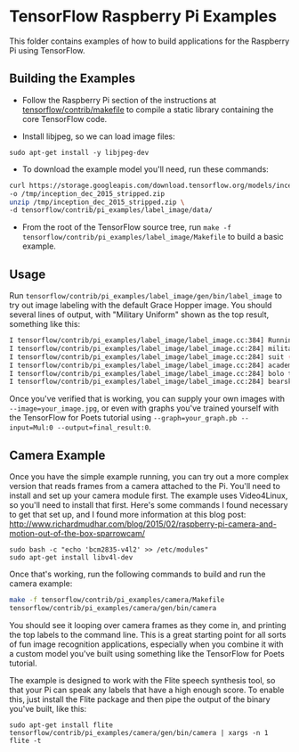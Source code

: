 # TensorFlow Raspberry Pi Examples

This folder contains examples of how to build applications for the Raspberry Pi using TensorFlow.

## Building the Examples

 - Follow the Raspberry Pi section of the instructions at [tensorflow/contrib/makefile](https://github.com/tensorflow/tensorflow/tree/master/tensorflow/contrib/makefile) to compile a static library containing the core TensorFlow code.

 - Install libjpeg, so we can load image files:

```
sudo apt-get install -y libjpeg-dev
```

 - To download the example model you'll need, run these commands:

```bash
curl https://storage.googleapis.com/download.tensorflow.org/models/inception_dec_2015_stripped.zip \
-o /tmp/inception_dec_2015_stripped.zip
unzip /tmp/inception_dec_2015_stripped.zip \
-d tensorflow/contrib/pi_examples/label_image/data/
```

 - From the root of the TensorFlow source tree, run `make -f tensorflow/contrib/pi_examples/label_image/Makefile` to build a basic example.

## Usage

Run `tensorflow/contrib/pi_examples/label_image/gen/bin/label_image` to try out image labeling with the default Grace Hopper image. You should several lines of output, with "Military Uniform" shown as the top result, something like this:

```bash
I tensorflow/contrib/pi_examples/label_image/label_image.cc:384] Running model succeeded!
I tensorflow/contrib/pi_examples/label_image/label_image.cc:284] military uniform (866): 0.624293
I tensorflow/contrib/pi_examples/label_image/label_image.cc:284] suit (794): 0.0473981
I tensorflow/contrib/pi_examples/label_image/label_image.cc:284] academic gown (896): 0.0280926
I tensorflow/contrib/pi_examples/label_image/label_image.cc:284] bolo tie (940): 0.0156956
I tensorflow/contrib/pi_examples/label_image/label_image.cc:284] bearskin (849): 0.0143348
```

Once you've verified that is working, you can supply your own images with `--image=your_image.jpg`, or even with graphs you've trained yourself with the TensorFlow for Poets tutorial using `--graph=your_graph.pb --input=Mul:0 --output=final_result:0`.

## Camera Example

Once you have the simple example running, you can try out a more complex version that
reads frames from a camera attached to the Pi. You'll need to install and set up your
camera module first. The example uses Video4Linux, so you'll need to install that first.
Here's some commands I found necessary to get that set up, and I found more information
at this blog post: http://www.richardmudhar.com/blog/2015/02/raspberry-pi-camera-and-motion-out-of-the-box-sparrowcam/

```
sudo bash -c "echo 'bcm2835-v4l2' >> /etc/modules"
sudo apt-get install libv4l-dev
```

Once that's working, run the following commands to build and run the camera example:

```bash
make -f tensorflow/contrib/pi_examples/camera/Makefile
tensorflow/contrib/pi_examples/camera/gen/bin/camera
```

You should see it looping over camera frames as they come in, and printing the top labels
to the command line. This is a great starting point for all sorts of fun image recognition
applications, especially when you combine it with a custom model you've built using
something like the TensorFlow for Poets tutorial.

The example is designed to work with the Flite speech synthesis tool, so that your Pi
can speak any labels that have a high enough score. To enable this, just install the
Flite package and then pipe the output of the binary you've built, like this:

```
sudo apt-get install flite
tensorflow/contrib/pi_examples/camera/gen/bin/camera | xargs -n 1 flite -t
```
